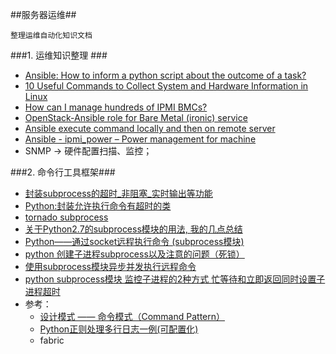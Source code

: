 ##服务器运维##

	整理运维自动化知识文档

###1. 运维知识整理 ###
 - [Ansible: How to inform a python script about the outcome of a task?](https://stackoverflow.com/questions/37719943/ansible-how-to-inform-a-python-script-about-the-outcome-of-a-task)
 - [10 Useful Commands to Collect System and Hardware Information in Linux](https://www.tecmint.com/commands-to-collect-system-and-hardware-information-in-linux/)
 - [How can I manage hundreds of IPMI BMCs?](https://serverfault.com/questions/529399/how-can-i-manage-hundreds-of-ipmi-bmcs)
 - [OpenStack-Ansible role for Bare Metal (ironic) service](https://docs.openstack.org/openstack-ansible-os_ironic/latest/index.html)
 - [Ansible execute command locally and then on remote server](https://stackoverflow.com/questions/31774213/ansible-execute-command-locally-and-then-on-remote-server)
 - [Ansible - ipmi_power – Power management for machine](https://docs.ansible.com/ansible/latest/modules/ipmi_power_module.html)
 - SNMP -> 硬件配置扫描、监控；

###2. 命令行工具框架###
 - [封装subprocess的超时_非阻塞_实时输出等功能](http://xiaorui.cc/2015/09/08/%E4%BD%BFsubprocess%E6%9B%B4%E5%AE%B9%E6%98%93%E4%BD%BF%E7%94%A8%E8%B6%85%E6%97%B6_%E9%9D%9E%E9%98%BB%E5%A1%9E_%E5%AE%9E%E6%97%B6%E8%BE%93%E5%87%BA%E7%AD%89%E5%8A%9F%E8%83%BD/)
 - [Python:封装允许执行命令有超时的类](https://andylin02.iteye.com/blog/1662082)
 - [ tornado subprocess](https://my.oschina.net/1123581321/blog/395162)
 - [关于Python2.7的subprocess模块的用法, 我的几点总结](https://segmentfault.com/q/1010000006661016)
 - [Python——通过socket远程执行命令 (subprocess模块)](https://blog.csdn.net/weixin_34311757/article/details/87616276)
 - [python 创建子进程subprocess以及注意的问题（死锁）](https://blog.csdn.net/guogaoan/article/details/37034565)
 - [使用subprocess模块异步并发执行远程命令](https://blog.csdn.net/colin5300/article/details/82709436)
 - [python subprocess模块 监控子进程的2种方式 忙等待和立即返回同时设置子进程超时](https://blog.51cto.com/14129678/2347839)
 - 参考：
 	- [设计模式 —— 命令模式（Command Pattern）](https://blog.csdn.net/wwh578867817/article/details/51533263)
 	- [Python正则处理多行日志一例(可配置化)](https://www.cnblogs.com/lovesqcc/p/5661313.html#top)
 	- fabric
